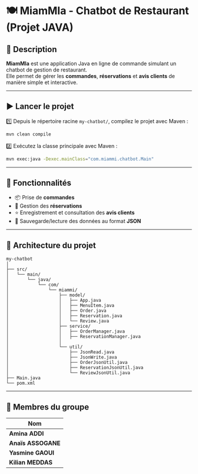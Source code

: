 # 🍽️ MiamMIa - Chatbot de Restaurant (Projet JAVA)

## 📌 Description

**MiamMIa** est une application Java en ligne de commande simulant un chatbot de gestion de restaurant.  
Elle permet de gérer les **commandes**, **réservations** et **avis clients** de manière simple et interactive.

---

## ▶️ Lancer le projet

1️⃣ Depuis le répertoire racine `my-chatbot/`, compilez le projet avec Maven :

```bash
mvn clean compile
```

2️⃣ Exécutez la classe principale avec Maven :

```bash
mvn exec:java -Dexec.mainClass="com.miammi.chatbot.Main"
```

---

## 🧠 Fonctionnalités

- 📦 Prise de **commandes**
- 📅 Gestion des **réservations**
- ⭐ Enregistrement et consultation des **avis clients**
- 💾 Sauvegarde/lecture des données au format **JSON**

---

## 🧱 Architecture du projet

```plaintext
my-chatbot
│
├── src/
│   └── main/
│       └── java/
│           └── com/
│               └── miammi/
│                   ├── model/
│                   │   ├── App.java
│                   │   ├── MenuItem.java
│                   │   ├── Order.java
│                   │   ├── Reservation.java
│                   │   └── Review.java
│                   ├── service/
│                   │   ├── OrderManager.java
│                   │   ├── ReservationManager.java
│                   │
│                   └── util/
│                       ├── JsonRead.java
│                       ├── JsonWrite.java
│                       ├── OrderJsonUtil.java
│                       ├── ReservationJsonUtil.java
│                       └── ReviewJsonUtil.java
├── Main.java
└── pom.xml
```

---

## 👥 Membres du groupe

| Nom |
|-----|
| **Amina ADDI** |
| **Anaïs ASSOGANE** |
| **Yasmine GAOUI** |
| **Kilian MEDDAS** |


